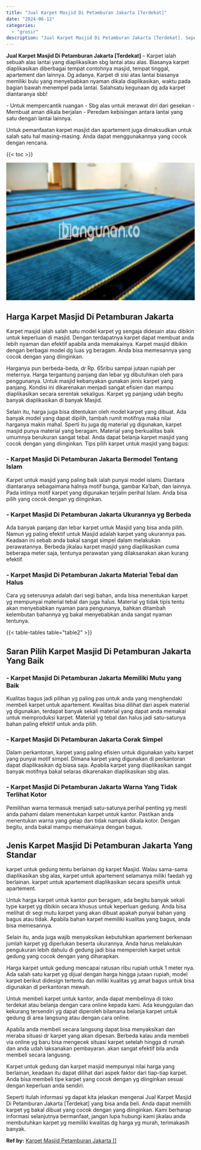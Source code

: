 ```yaml
---
title: "Jual Karpet Masjid Di Petamburan Jakarta [Terdekat]"
date: "2024-06-12"
categories: 
  - "grosir"
description: "Jual Karpet Masjid Di Petamburan Jakarta [Terdekat]. Seperti itulah informasi yg dapat kita jelaskan mengenai Jual Karpet Masjid Di Petamburan Jakarta [Terd..."
---
```


**Jual Karpet Masjid Di Petamburan Jakarta \[Terdekat\]** – Karpet ialah sebuah alas lantai yang diaplikasikan sbg lantai atau alas. Biasanya karpet diaplikasikan diberbagai tempat contohnya masjid, tempat tinggal, apartement dan lainnya. Dg adanya. Karpet di sisi atas lantai biasanya memiliki bulu yang menyebabkan nyaman dikala diaplikasikan, waktu pada bagian bawah menempel pada lantai. Salahsatu kegunaan dg ada karpet diantaranya sbb!

\- Untuk mempercantik ruangan - Sbg alas untuk merawat diri dari gesekan - Membuat aman dikala berjalan - Peredam kebisingan antara lantai yang satu dengan lantai lainnya.

Untuk pemanfaatan karpet masjid dan apartement juga dimaksudkan untuk salah satu hal masing-masing. Anda dapat menggunakannya yang cocok dengan rencana.

{{< toc >}}

![Jual Karpet Masjid Di Petamburan Jakarta [Terdekat]](/images/grosir-karpet-murah-24.png)

## Harga Karpet Masjid Di Petamburan Jakarta

Karpet masjid ialah salah satu model karpet yg sengaja didesain atau dibikin untuk keperluan di masjid. Dengan terdapatnya karpet dapat membuat anda lebih nyaman dan efektif apabila anda memakainya. Karpet masjid dibikin dengan berbagai model dg luas yg beragam. Anda bisa memesannya yang cocok dengan yang diinginkan.

Harganya pun berbeda-beda, dr Rp. 65ribu sampai jutaan rupiah per meternya. Harga tergantung panjang dan lebar yg dibutuhkan oleh para penggunanya. Untuk masjid kebanyakan gunakan jenis karpet yang panjang. Kondisi ini dikarenakan menjadi sangat efisien dan mampu diaplikasikan secara serentak sekaligus. Karpet yg panjang udah begitu banyak diaplikasikan di banyak Masjid.

Selain itu, harga juga bisa ditentukan oleh model karpet yang dibuat. Ada banyak model yang dapat dipilih, tambah rumit motifnya maka nilai harganya makin mahal. Sperti itu juga dg material yg digunakan, karpet masjid punya material yang beragam. Material yang berkualitas baik umumnya berukuran sangat tebal. Anda dapat belanja karpet masjid yang cocok dengan yang diinginkan. Tips pilih karpet untuk masjid yang bagus:

### \- Karpet Masjid Di Petamburan Jakarta Bermodel Tentang Islam

Karpet untuk masjid yang paling baik ialah punyai model islami. Diantara diantaranya sebagaimana halnya motif bunga, gambar Ka’bah, dan lainnya. Pada intinya motif karpet yang digunakan terjalin perihal Islam. Anda bisa pilih yang cocok dengan yg diinginkan.

### \- Karpet Masjid Di Petamburan Jakarta Ukurannya yg Berbeda

Ada banyak panjang dan lebar karpet untuk Masjid yang bisa anda pilih. Namun yg paling efektif untuk Masjid adalah karpet yang ukurannya pas. Keadaan ini sebab anda bakal sangat simpel dalam melakukan perawatannya. Berbeda jikalau karpet masjid yang diaplikasikan cuma beberapa meter saja, tentunya perawatan yang dilaksanakan akan kurang efektif.

### \- Karpet Masjid Di Petamburan Jakarta Material Tebal dan Halus

Cara yg seterusnya adalah dari segi bahan, anda bisa menentukan karpet yg mempunyai material tebal dan juga halus. Material yg tidak tipis tentu akan menyebabkan nyaman para pengunanya, bahkan ditambah kelembutan bahannya yg bakal menyebabkan anda sangat nyaman tentunya.

{{< table-tables table="table2" >}}

## Saran Pilih Karpet Masjid Di Petamburan Jakarta Yang Baik

### \- Karpet Masjid Di Petamburan Jakarta Memiliki Mutu yang Baik

Kualitas bagus jadi pilihan yg paling pas untuk anda yang menghendaki membeli karpet untuk apartement. Kwalitas bisa dilihat dari aspek material yg digunakan, terdapat banyak sekali material yang dapat anda memakai untuk memproduksi karpet. Material yg tebal dan halus jadi satu-satunya bahan paling efektif untuk anda pilih.

### \- Karpet Masjid Di Petamburan Jakarta Corak Simpel

Dalam perkantoran, karpet yang paling efisien untuk digunakan yaitu karpet yang punyai motif simpel. Dimana karpet yang digunakan di perkantoran dapat diaplikasikan dg biasa saja. Apabila karpet yang diaplikasikan sangat banyak motifnya bakal selaras dikarenakan diaplikasikan sbg alas.

### \- Karpet Masjid Di Petamburan Jakarta Warna Yang Tidak Terlihat Kotor

Pemilihan warna termasuk menjadi satu-satunya perihal penting yg mesti anda pahami dalam menentukan karpet untuk kantor. Pastikan anda menentukan warna yang gelap dan tidak nampak dikala kotor. Dengan begitu, anda bakal mampu memakainya dengan bagus.

## Jenis Karpet Masjid Di Petamburan Jakarta Yang Standar

karpet untuk gedung tentu berlainan dg karpet Masjid. Walau sama-sama diaplikasikan sbg alas, karpet untuk apartement selamanya miliki faedah yg berlainan. karpet untuk apartement diaplikasikan secara spesifik untuk apartement.

Untuk harga karpet untuk kantor pun beragam, ada begitu banyak sekali type karpet yg dibikin secara khusus untuk keperluan gedung. Anda bisa melihat dr segi mutu karpet yang akan dibuat apakah punyai bahan yang bagus atau tidak. Apabila bahan karpet memiliki kualitas yang bagus, anda bisa memesannya.

Selain itu, anda juga wajib menyaksikan kebutuhkan apartement berkenaan jumlah karpet yg diperlukan beserta ukurannya. Anda harus melakukan pengukuran lebih dahulu di gedung jadi bisa memperoleh karpet untuk gedung yang cocok dengan yang diharapkan.

Harga karpet untuk gedung mencapai ratusan ribu rupiah untuk 1 meter nya. Ada salah satu karpet yg dijual dengan harga hingga jutaan rupiah, model karpet berikut didesign tertentu dan miliki kualitas yg amat bagus untuk bisa digunakan di perkantoran mewah.

Untuk membeli karpet untuk kantor, anda dapat membelinya di toko terdekat atau belanja dengan cara online kepada kami. Ada keunggulan dan kekurang tersendiri yg dapat diperoleh bilamana belanja karpet untuk gedung di area langsung atau dengan cara online.

Apabila anda membeli secara langsung dapat bisa menyaksikan dan meraba situasi dr karpet yang akan dipesan. Berbeda kalau anda membeli via online yg baru bisa mengecek situasi karpet setelah hingga di rumah dan anda udah laksanakan pembayaran. akan sangat efektif bila anda membeli secara langusng.

Karpet untuk gedung dan karpet masjid mempunyai nilai harga yang berlainan, keadaan itu dapat dilihat dari aspek faktor dari tiap-tiap karpet. Anda bisa membeli tipe karpet yang cocok dengan yg diinginkan sesuai dengan keperluan anda sendiri.

Seperti itulah informasi yg dapat kita jelaskan mengenai Jual Karpet Masjid Di Petamburan Jakarta \[Terdekat\] yang bisa anda beli. Anda dapat memilih karpet yg bakal dibuat yang cocok dengan yang diinginkan. Kami berharap informasi selanjutnya bermanfaat, jangan lupa hubungi kami jikalau anda membutuhkan karpet yg memiliki kwalitas dg harga yg murah, terimakasih banyak.

**Ref by:**  [Karpet Masjid Petamburan Jakarta []](https://id.wikipedia.org/wiki/Karpet)
